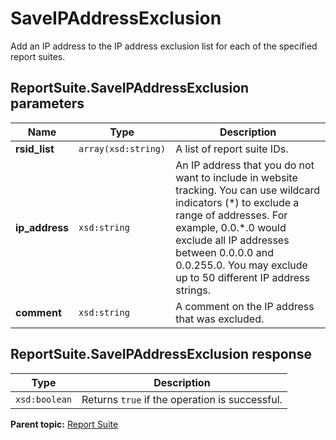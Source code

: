 # SaveIPAddressExclusion

Add an IP address to the IP address exclusion list for each of the specified report suites.

## ReportSuite.SaveIPAddressExclusion parameters

|Name|Type|Description|
|----|----|-----------|
| **rsid\_list** | `array(xsd:string)` |A list of report suite IDs.|
| **ip\_address** | `xsd:string` | An IP address that you do not want to include in website tracking. You can use wildcard indicators \(\*\) to exclude a range of addresses. For example, 0.0.\*.0 would exclude all IP addresses between 0.0.0.0 and 0.0.255.0. You may exclude up to 50 different IP address strings. |
|**comment** |`xsd:string` | A comment on the IP address that was excluded. |

## ReportSuite.SaveIPAddressExclusion response

|Type|Description|
|----|-----------|
| `xsd:boolean` |Returns `true` if the operation is successful.|

**Parent topic:** [Report Suite](../../methods/report_suite/r_methods_reportsuite.md)

